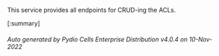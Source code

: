 






This service provides all endpoints for CRUD-ing the ACLs.

[:summary]

###### Auto generated by Pydio Cells Enterprise Distribution v4.0.4 on 10-Nov-2022
